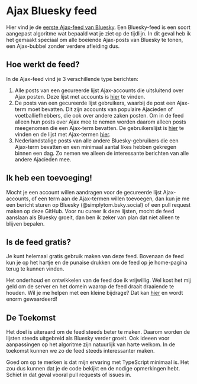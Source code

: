 # Ajax Bluesky feed
Hier vind je de [eerste Ajax-feed van Bluesky](https://bsky.app/profile/did:plc:gtkdyrkxncmr2qaq4lwtdrbd/feed/ajax). Een Bluesky-feed is een soort aangepast algoritme wat bepaald wat je ziet op de tijdlijn. In dit geval heb ik het gemaakt speciaal om alle boeiende Ajax-posts van Bluesky te tonen, een Ajax-bubbel zonder verdere afleiding dus.

## Hoe werkt de feed?
In de Ajax-feed vind je 3 verschillende type berichten:
1. Alle posts van een gecureerde lijst Ajax-accounts die uitsluitend over Ajax posten. Deze lijst met accounts is [hier](https://github.com/tomharting/ajax-bsky-feed/blob/main/src/lists/authorWhitelist.json) te vinden.
2. De posts van een gecureerde lijst gebruikers, waarbij de post een Ajax-term moet bevatten. Dit zijn accounts van populaire Ajacieden of voetballiefhebbers, die ook over andere zaken posten. Om in de feed alleen hun posts over Ajax mee te nemen worden daarom alleen posts meegenomen die een Ajax-term bevatten. De gebruikerslijst is [hier](https://github.com/tomharting/ajax-bsky-feed/blob/main/src/lists/authorGreylist.json) te vinden en de lijst met Ajax-termen [hier](https://github.com/tomharting/ajax-bsky-feed/blob/main/src/lists/ajaxHitWords.json).
3. Nederlandstalige posts van alle andere Bluesky-gebruikers die een Ajax-term bevatten en een minimaal aantal likes hebben gekregen binnen een dag. Zo nemen we alleen de interessante berichten van alle andere Ajacieden mee.

## Ik heb een toevoeging!
Mocht je een account willen aandragen voor de gecureerde lijst Ajax-accounts, of een term aan de Ajax-termen willen toevoegen, dan kun je me een bericht sturen op Bluesky (@simplytom.bsky.social) of een pull request maken op deze GitHub.
Voor nu cureer ik deze lijsten, mocht de feed aanslaan als Bluesky groeit, dan ben ik zeker van plan dat niet alleen te blijven bepalen.

## Is de feed gratis?
Je kunt helemaal gratis gebruik maken van deze feed. Bovenaan de feed kun je op het hartje en de punaise drukken om de feed op je home-pagina terug te kunnen vinden.

Het onderhoud en ontwikkelen van de feed doe ik vrijwillig. Wel kost het mij geld om de server en het domein waarop de feed draait draaiende te houden. Wil je me helpen met een kleine bijdrage? Dat kan [hier](https://www.buymeacoffee.com/bsky.ajax) en wordt enorm gewaardeerd!

## De Toekomst
Het doel is uiteraard om de feed steeds beter te maken. Daarom worden de lijsten steeds uitgebreid als Bluesky verder groeit.
Ook ideeen voor aanpassingen op het algoritme zijn natuurlijk van harte welkom. In de toekomst kunnen we zo de feed steeds interessanter maken.

Goed om op te merken is dat mijn ervaring met TypeScript minimaal is. Het zou dus kunnen dat je de code bekijkt en de nodige opmerkingen hebt.
Schiet in dat geval vooral pull requests of issues in.
